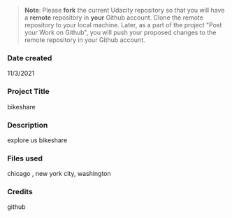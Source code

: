 >**Note**: Please **fork** the current Udacity repository so that you will have a **remote** repository in **your** Github account. Clone the remote repository to your local machine. Later, as a part of the project "Post your Work on Github", you will push your proposed changes to the remote repository in your Github account.

### Date created
11/3/2021

### Project Title
bikeshare

### Description
explore us bikeshare

### Files used
chicago , new york city, washington

### Credits
github

